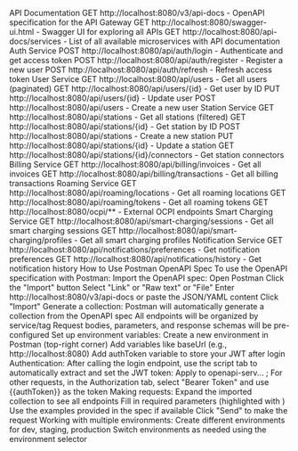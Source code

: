 API Documentation
GET http://localhost:8080/v3/api-docs - OpenAPI specification for the API Gateway
GET http://localhost:8080/swagger-ui.html - Swagger UI for exploring all APIs
GET http://localhost:8080/api-docs/services - List of all available microservices with API documentation
Auth Service
POST http://localhost:8080/api/auth/login - Authenticate and get access token
POST http://localhost:8080/api/auth/register - Register a new user
POST http://localhost:8080/api/auth/refresh - Refresh access token
User Service
GET http://localhost:8080/api/users - Get all users (paginated)
GET http://localhost:8080/api/users/{id} - Get user by ID
PUT http://localhost:8080/api/users/{id} - Update user
POST http://localhost:8080/api/users - Create a new user
Station Service
GET http://localhost:8080/api/stations - Get all stations (filtered)
GET http://localhost:8080/api/stations/{id} - Get station by ID
POST http://localhost:8080/api/stations - Create a new station
PUT http://localhost:8080/api/stations/{id} - Update a station
GET http://localhost:8080/api/stations/{id}/connectors - Get station connectors
Billing Service
GET http://localhost:8080/api/billing/invoices - Get all invoices
GET http://localhost:8080/api/billing/transactions - Get all billing transactions
Roaming Service
GET http://localhost:8080/api/roaming/locations - Get all roaming locations
GET http://localhost:8080/api/roaming/tokens - Get all roaming tokens
GET http://localhost:8080/ocpi/** - External OCPI endpoints
Smart Charging Service
GET http://localhost:8080/api/smart-charging/sessions - Get all smart charging sessions
GET http://localhost:8080/api/smart-charging/profiles - Get all smart charging profiles
Notification Service
GET http://localhost:8080/api/notifications/preferences - Get notification preferences
GET http://localhost:8080/api/notifications/history - Get notification history
How to Use Postman OpenAPI Spec
To use the OpenAPI specification with Postman:
Import the OpenAPI spec:
Open Postman
Click the "Import" button
Select "Link" or "Raw text" or "File"
Enter http://localhost:8080/v3/api-docs or paste the JSON/YAML content
Click "Import"
Generate a collection:
Postman will automatically generate a collection from the OpenAPI spec
All endpoints will be organized by service/tag
Request bodies, parameters, and response schemas will be pre-configured
Set up environment variables:
Create a new environment in Postman (top-right corner)
Add variables like baseUrl (e.g., http://localhost:8080)
Add authToken variable to store your JWT after login
Authentication:
After calling the login endpoint, use the script tab to automatically extract and set the JWT token:
Apply to openapi-serv...
;
For other requests, in the Authorization tab, select "Bearer Token" and use {{authToken}} as the token
Making requests:
Expand the imported collection to see all endpoints
Fill in required parameters (highlighted with )
Use the examples provided in the spec if available
Click "Send" to make the request
Working with multiple environments:
Create different environments for dev, staging, production
Switch environments as needed using the environment selector